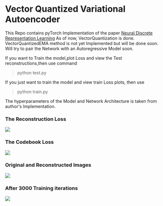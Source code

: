 # Vector Quantized Variational Autoencoder

This Repo contains pyTorch Implementation of the paper [Neural Discrete Representation Learning](https://arxiv.org/abs/1711.00937) 
As of now, VectorQuantization is done. VectorQuantizedEMA method is not yet Implemented but will be done soon.
Will try to pair the Network with an Autoregressive Model soon.

If you want to Train the model,plot Loss and view the Test reconstructions,then use command
> python test.py

If you just want to train the model and view train Loss plots, then use
> python train.py

The hyperparameters of the Model and Network Architecture is taken from author's Implementation.

### The Reconstruction Loss

![](https://i.imgur.com/TtpF5I1.png)


### The Codebook Loss
![](https://i.imgur.com/jqbrMHG.png)

### Original and Reconstructed Images
![](https://i.imgur.com/vBeGsMr.jpg)


### After 3000 Training iterations
![](https://i.imgur.com/q7yExjz.jpg)




